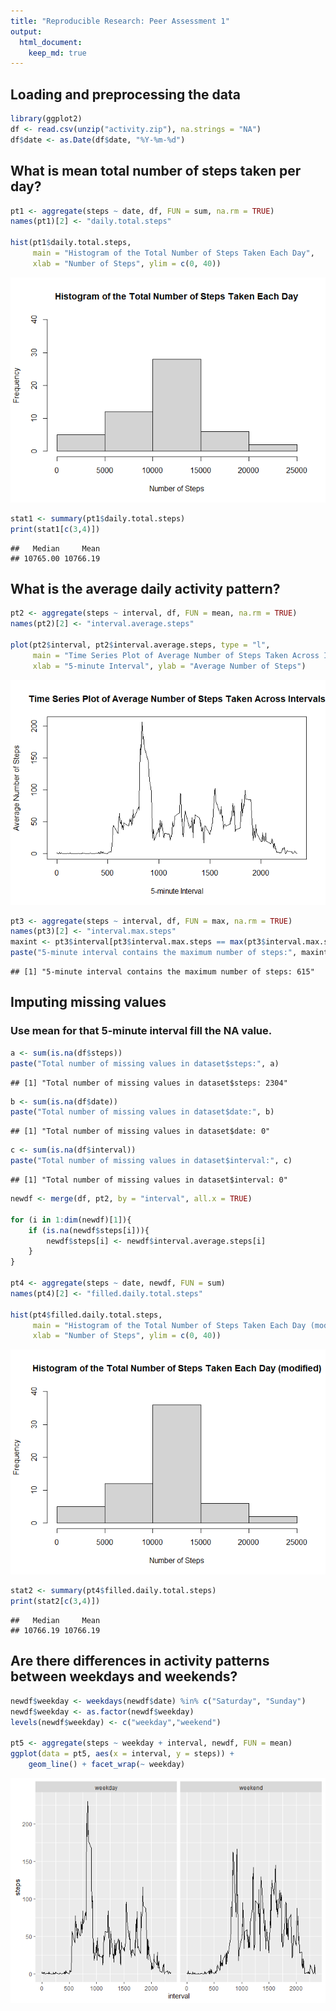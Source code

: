 ```yaml
---
title: "Reproducible Research: Peer Assessment 1"
output: 
  html_document:
    keep_md: true
---
```



## Loading and preprocessing the data


```r
library(ggplot2)
df <- read.csv(unzip("activity.zip"), na.strings = "NA")
df$date <- as.Date(df$date, "%Y-%m-%d")
```

## What is mean total number of steps taken per day?


```r
pt1 <- aggregate(steps ~ date, df, FUN = sum, na.rm = TRUE)
names(pt1)[2] <- "daily.total.steps"

hist(pt1$daily.total.steps,
     main = "Histogram of the Total Number of Steps Taken Each Day",
     xlab = "Number of Steps", ylim = c(0, 40))
```

![](PA1_template_files/figure-html/unnamed-chunk-2-1.png)<!-- -->

```r
stat1 <- summary(pt1$daily.total.steps)
print(stat1[c(3,4)])
```

```
##   Median     Mean 
## 10765.00 10766.19
```

## What is the average daily activity pattern?


```r
pt2 <- aggregate(steps ~ interval, df, FUN = mean, na.rm = TRUE)
names(pt2)[2] <- "interval.average.steps"

plot(pt2$interval, pt2$interval.average.steps, type = "l",
     main = "Time Series Plot of Average Number of Steps Taken Across Intervals",
     xlab = "5-minute Interval", ylab = "Average Number of Steps")
```

![](PA1_template_files/figure-html/unnamed-chunk-3-1.png)<!-- -->

```r
pt3 <- aggregate(steps ~ interval, df, FUN = max, na.rm = TRUE)
names(pt3)[2] <- "interval.max.steps"
maxint <- pt3$interval[pt3$interval.max.steps == max(pt3$interval.max.steps)]
paste("5-minute interval contains the maximum number of steps:", maxint)
```

```
## [1] "5-minute interval contains the maximum number of steps: 615"
```

## Imputing missing values
### Use mean for that 5-minute interval fill the NA value.


```r
a <- sum(is.na(df$steps))
paste("Total number of missing values in dataset$steps:", a)
```

```
## [1] "Total number of missing values in dataset$steps: 2304"
```

```r
b <- sum(is.na(df$date))
paste("Total number of missing values in dataset$date:", b)
```

```
## [1] "Total number of missing values in dataset$date: 0"
```

```r
c <- sum(is.na(df$interval))
paste("Total number of missing values in dataset$interval:", c)
```

```
## [1] "Total number of missing values in dataset$interval: 0"
```

```r
newdf <- merge(df, pt2, by = "interval", all.x = TRUE)

for (i in 1:dim(newdf)[1]){
    if (is.na(newdf$steps[i])){
        newdf$steps[i] <- newdf$interval.average.steps[i]
    }
}

pt4 <- aggregate(steps ~ date, newdf, FUN = sum)
names(pt4)[2] <- "filled.daily.total.steps"

hist(pt4$filled.daily.total.steps,
     main = "Histogram of the Total Number of Steps Taken Each Day (modified)",
     xlab = "Number of Steps", ylim = c(0, 40))
```

![](PA1_template_files/figure-html/unnamed-chunk-4-1.png)<!-- -->

```r
stat2 <- summary(pt4$filled.daily.total.steps)
print(stat2[c(3,4)])
```

```
##   Median     Mean 
## 10766.19 10766.19
```

## Are there differences in activity patterns between weekdays and weekends?


```r
newdf$weekday <- weekdays(newdf$date) %in% c("Saturday", "Sunday")
newdf$weekday <- as.factor(newdf$weekday)
levels(newdf$weekday) <- c("weekday","weekend")

pt5 <- aggregate(steps ~ weekday + interval, newdf, FUN = mean)
ggplot(data = pt5, aes(x = interval, y = steps)) +
    geom_line() + facet_wrap(~ weekday)
```

![](PA1_template_files/figure-html/unnamed-chunk-5-1.png)<!-- -->
